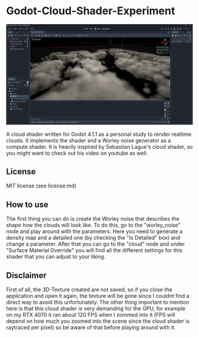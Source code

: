 # Godot-Cloud-Shader-Experiment

<p align="center">
  <img src="cloud_preview.png" width="550" title="Example of some realtime clouds">
</p>

A cloud shader written for Godot 4.1.1 as a personal study to render realtime clouds. It implements the shader and a Worley noise generator as a compute shader. It is heavily inspired by Sebastian Lague's cloud shader, so you might want to check out his video on youtube as well.
## License
MIT license (see license.md)

## How to use
The first thing you can do is create the Worley noise that describes the shape how the clouds will look like. To do this, go to the "worley_noise" node and play around with the parameters. Here you need to generate a density map and a detailed one (by checking the "Is Detailed" box) and change a parameter.
After that you can go to the "cloud" node and under "Surface Material Override" you will find all the different settings for this shader that you can adjust to your liking.

## Disclaimer
First of all, the 3D-Texture created are not saved, so if you close the application and open it again, the texture will be gone since I couldnt find a direct way to avoid this unfortunately. The other thing important to mention here is that this cloud shader is very demanding for the GPU, for example on my RTX 4070 it ran about 120 FPS when I zommed into it (FPS will depend on how much you zoomed into the scene since the cloud shader is raytraced per pixel) so be aware of that before playing around with it. 